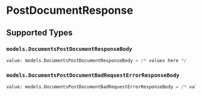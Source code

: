 # PostDocumentResponse


## Supported Types

### `models.DocumentsPostDocumentResponseBody`

```python
value: models.DocumentsPostDocumentResponseBody = /* values here */
```

### `models.DocumentsPostDocumentBadRequestErrorResponseBody`

```python
value: models.DocumentsPostDocumentBadRequestErrorResponseBody = /* values here */
```

